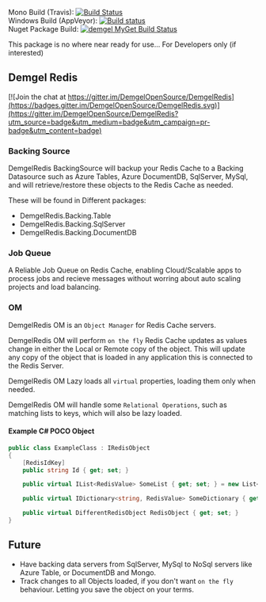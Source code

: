 ﻿Mono Build (Travis): [![Build Status](https://travis-ci.org/DemgelOpenSource/DemgelRedis.svg)](https://travis-ci.org/DemgelOpenSource/DemgelRedis)  
Windows Build (AppVeyor): [![Build status](https://ci.appveyor.com/api/projects/status/6xl602hwsyu926aw/branch/master?svg=true)](https://ci.appveyor.com/project/tenowg/demgelredis/branch/master)  
Nuget Package Build: [![demgel MyGet Build Status](https://www.myget.org/BuildSource/Badge/demgel?identifier=caa525cf-17f7-4bf4-b2c6-d5f5abf6b122)](https://www.myget.org/)

This package is no where near ready for use... For Developers only (if interested)

## Demgel Redis

[![Join the chat at https://gitter.im/DemgelOpenSource/DemgelRedis](https://badges.gitter.im/DemgelOpenSource/DemgelRedis.svg)](https://gitter.im/DemgelOpenSource/DemgelRedis?utm_source=badge&utm_medium=badge&utm_campaign=pr-badge&utm_content=badge)

### Backing Source
DemgelRedis BackingSource will backup your Redis Cache to a Backing Datasource such as Azure Tables, Azure DocumentDB, SqlServer, MySql, and will retrieve/restore these objects to the Redis Cache as needed.

These will be found in Different packages:

* DemgelRedis.Backing.Table
* DemgelRedis.Backing.SqlServer
* DemgelRedis.Backing.DocumentDB

### Job Queue
A Reliable Job Queue on Redis Cache, enabling Cloud/Scalable apps to process jobs and recieve messages without worring about auto scaling projects and load balancing.

### OM
DemgelRedis OM is an `Object Manager` for Redis Cache servers.

DemgelRedis OM will perform `on the fly` Redis Cache updates as values change in
either the Local or Remote copy of the object. This will update any copy of the object
that is loaded in any application this is connected to the Redis Server.

DemgelRedis OM Lazy loads all `virtual` properties, loading them only when needed.

DemgelRedis OM will handle some `Relational Operations`, such as matching lists to keys, which will also be lazy loaded.

#### Example C# POCO Object

```c#
public class ExampleClass : IRedisObject
{
    [RedisIdKey]
    public string Id { get; set; }

    public virtual IList<RedisValue> SomeList { get; set; } = new List<RedisValue>();

    public virtual IDictionary<string, RedisValue> SomeDictionary { get; set; } = new Dictionary<string, RedisValue>();

    public virtual DifferentRedisObject RedisObject { get; set; }
}
```

## Future
* Have backing data servers from SqlServer, MySql to NoSql servers like Azure Table, or DocumentDB and Mongo.
* Track changes to all Objects loaded, if you don't want `on the fly` behaviour. Letting you save the object on your terms.
